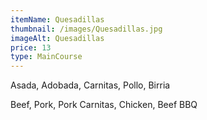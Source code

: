```yaml
---
itemName: Quesadillas
thumbnail: /images/Quesadillas.jpg
imageAlt: Quesadillas
price: 13
type: MainCourse
---
```

Asada, Adobada, Carnitas, Pollo, Birria

Beef, Pork, Pork Carnitas, Chicken, Beef BBQ